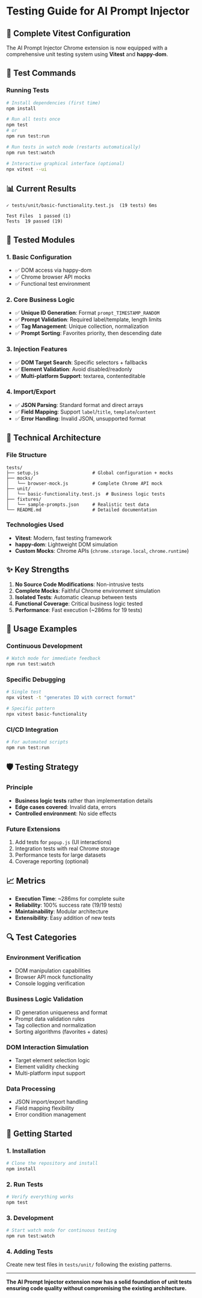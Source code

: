 # Testing Guide for AI Prompt Injector

## 🎯 Complete Vitest Configuration

The AI Prompt Injector Chrome extension is now equipped with a comprehensive unit testing system using **Vitest** and **happy-dom**.

## 🚀 Test Commands

### Running Tests
```bash
# Install dependencies (first time)
npm install

# Run all tests once
npm test
# or
npm run test:run

# Run tests in watch mode (restarts automatically)
npm run test:watch

# Interactive graphical interface (optional)
npx vitest --ui
```

## 📊 Current Results

```
✓ tests/unit/basic-functionality.test.js  (19 tests) 6ms

Test Files  1 passed (1)
Tests  19 passed (19)
```

## 🧪 Tested Modules

### 1. **Basic Configuration**
- ✅ DOM access via happy-dom
- ✅ Chrome browser API mocks
- ✅ Functional test environment

### 2. **Core Business Logic**
- ✅ **Unique ID Generation**: Format `prompt_TIMESTAMP_RANDOM`
- ✅ **Prompt Validation**: Required label/template, length limits
- ✅ **Tag Management**: Unique collection, normalization
- ✅ **Prompt Sorting**: Favorites priority, then descending date

### 3. **Injection Features**
- ✅ **DOM Target Search**: Specific selectors + fallbacks
- ✅ **Element Validation**: Avoid disabled/readonly
- ✅ **Multi-platform Support**: textarea, contenteditable

### 4. **Import/Export**
- ✅ **JSON Parsing**: Standard format and direct arrays
- ✅ **Field Mapping**: Support `label`/`title`, `template`/`content`
- ✅ **Error Handling**: Invalid JSON, unsupported format

## 🔧 Technical Architecture

### File Structure
```
tests/
├── setup.js                    # Global configuration + mocks
├── mocks/
│   └── browser-mock.js         # Complete Chrome API mock
├── unit/
│   └── basic-functionality.test.js  # Business logic tests
├── fixtures/
│   └── sample-prompts.json     # Realistic test data
└── README.md                   # Detailed documentation
```

### Technologies Used
- **Vitest**: Modern, fast testing framework
- **happy-dom**: Lightweight DOM simulation
- **Custom Mocks**: Chrome APIs (`chrome.storage.local`, `chrome.runtime`)

## ✨ Key Strengths

1. **No Source Code Modifications**: Non-intrusive tests
2. **Complete Mocks**: Faithful Chrome environment simulation
3. **Isolated Tests**: Automatic cleanup between tests
4. **Functional Coverage**: Critical business logic tested
5. **Performance**: Fast execution (~286ms for 19 tests)

## 🎪 Usage Examples

### Continuous Development
```bash
# Watch mode for immediate feedback
npm run test:watch
```

### Specific Debugging
```bash
# Single test
npx vitest -t "generates ID with correct format"

# Specific pattern
npx vitest basic-functionality
```

### CI/CD Integration
```bash
# For automated scripts
npm run test:run
```

## 🛡️ Testing Strategy

### Principle
- **Business logic tests** rather than implementation details
- **Edge cases covered**: Invalid data, errors
- **Controlled environment**: No side effects

### Future Extensions
1. Add tests for `popup.js` (UI interactions)
2. Integration tests with real Chrome storage
3. Performance tests for large datasets
4. Coverage reporting (optional)

## 📈 Metrics

- **Execution Time**: ~286ms for complete suite
- **Reliability**: 100% success rate (19/19 tests)
- **Maintainability**: Modular architecture
- **Extensibility**: Easy addition of new tests

## 🔍 Test Categories

### Environment Verification
- DOM manipulation capabilities
- Browser API mock functionality
- Console logging verification

### Business Logic Validation
- ID generation uniqueness and format
- Prompt data validation rules
- Tag collection and normalization
- Sorting algorithms (favorites + dates)

### DOM Interaction Simulation
- Target element selection logic
- Element validity checking
- Multi-platform input support

### Data Processing
- JSON import/export handling
- Field mapping flexibility
- Error condition management

## 🚀 Getting Started

### 1. Installation
```bash
# Clone the repository and install
npm install
```

### 2. Run Tests
```bash
# Verify everything works
npm test
```

### 3. Development
```bash
# Start watch mode for continuous testing
npm run test:watch
```

### 4. Adding Tests
Create new test files in `tests/unit/` following the existing patterns.

---

**The AI Prompt Injector extension now has a solid foundation of unit tests ensuring code quality without compromising the existing architecture.**